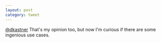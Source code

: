 ```yaml
---
layout: post
category: tweet
---
```

[@dkastner](http://twitter.com/dkastner) That's my opinion too, but now I'm curious if there are some ingenious use cases.
